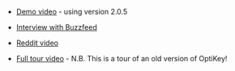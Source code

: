 * [Demo video](https://www.youtube.com/watch?v=HLkyORh7vKk) - using version 2.0.5

* [Interview with Buzzfeed](https://www.youtube.com/watch?v=JL0BHJecwMo)

* [Reddit video](https://youtu.be/03NFUMlXrf8)

* [Full tour video](http://youtu.be/zMod7oExCbY) - N.B. This is a tour of an old version of OptiKey!